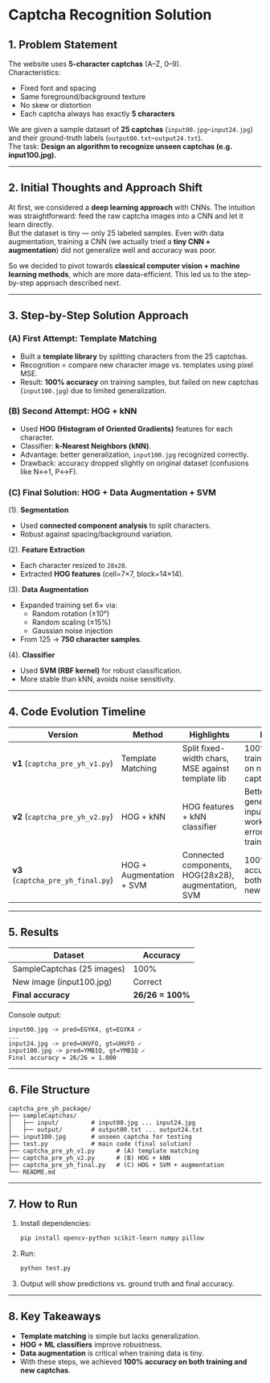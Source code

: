 # Captcha Recognition Solution

## 1. Problem Statement
The website uses **5-character captchas** (A–Z, 0–9).  
Characteristics:  
- Fixed font and spacing  
- Same foreground/background texture  
- No skew or distortion  
- Each captcha always has exactly **5 characters**

We are given a sample dataset of **25 captchas** (`input00.jpg`–`input24.jpg`) and their ground-truth labels (`output00.txt`–`output24.txt`).  
The task: **Design an algorithm to recognize unseen captchas (e.g. input100.jpg).**

---

## 2. Initial Thoughts and Approach Shift
At first, we considered a **deep learning approach** with CNNs. The intuition was straightforward: feed the raw captcha images into a CNN and let it learn directly.  
But the dataset is tiny — only 25 labeled samples. Even with data augmentation, training a CNN (we actually tried a **tiny CNN + augmentation**) did not generalize well and accuracy was poor.  

So we decided to pivot towards **classical computer vision + machine learning methods**, which are more data-efficient. This led us to the step-by-step approach described next.

---

## 3. Step-by-Step Solution Approach

### (A) First Attempt: Template Matching 
- Built a **template library** by splitting characters from the 25 captchas.   
- Recognition = compare new character image vs. templates using pixel MSE.  
- Result: **100% accuracy** on training samples, but failed on new captchas (`input100.jpg`) due to limited generalization.

### (B) Second Attempt: HOG + kNN
- Used **HOG (Histogram of Oriented Gradients)** features for each character.  
- Classifier: **k-Nearest Neighbors (kNN)**.  
- Advantage: better generalization, `input100.jpg` recognized correctly.  
- Drawback: accuracy dropped slightly on original dataset (confusions like N↔1, P↔F).

### (C) Final Solution: HOG + Data Augmentation + SVM
(1). **Segmentation**  
   - Used **connected component analysis** to split characters.  
   - Robust against spacing/background variation.  

(2). **Feature Extraction**  
   - Each character resized to `28x28`.  
   - Extracted **HOG features** (cell=7×7, block=14×14).  

(3). **Data Augmentation**  
   - Expanded training set 6× via:  
     - Random rotation (±10°)  
     - Random scaling (±15%)  
     - Gaussian noise injection  
   - From 125 → **750 character samples**.  

(4). **Classifier**  
   - Used **SVM (RBF kernel)** for robust classification.  
   - More stable than kNN, avoids noise sensitivity.  

---

## 4. Code Evolution Timeline

| Version | Method | Highlights | Result |
|---------|--------|------------|--------|
| **v1** (`captcha_pre_yh_v1.py`) | Template Matching | Split fixed-width chars, MSE against template lib | 100% on training, failed on new captcha |
| **v2** (`captcha_pre_yh_v2.py`) | HOG + kNN | HOG features + kNN classifier | Better generalization, input100 works, some errors on training set |
| **v3** (`captcha_pre_yh_final.py`) | HOG + Augmentation + SVM | Connected components, HOG(28x28), augmentation, SVM | 100% accuracy on both training + new captcha |

---

## 5. Results

| Dataset        | Accuracy |
|----------------|----------|
| SampleCaptchas (25 images) | 100% |
| New image (input100.jpg)   | Correct |
| **Final accuracy** | **26/26 = 100%** |

Console output:

```
input00.jpg -> pred=EGYK4, gt=EGYK4 ✓
...
input24.jpg -> pred=UHVFO, gt=UHVFO ✓
input100.jpg -> pred=YMB1Q, gt=YMB1Q ✓
Final accuracy = 26/26 = 1.000
```

---

## 6. File Structure

```
captcha_pre_yh_package/
├── sampleCaptchas/
│   ├── input/         # input00.jpg ... input24.jpg
│   ├── output/        # output00.txt ... output24.txt
├── input100.jpg       # unseen captcha for testing
├── test.py            # main code (final solution)
├── captcha_pre_yh_v1.py      # (A) template matching
├── captcha_pre_yh_v2.py      # (B) HOG + kNN
├── captcha_pre_yh_final.py   # (C) HOG + SVM + augmentation
└── README.md
```

---

## 7. How to Run
1. Install dependencies:
   ```bash
   pip install opencv-python scikit-learn numpy pillow
   ```
2. Run:
   ```bash
   python test.py
   ```
3. Output will show predictions vs. ground truth and final accuracy.

---

## 8. Key Takeaways
- **Template matching** is simple but lacks generalization.  
- **HOG + ML classifiers** improve robustness.  
- **Data augmentation** is critical when training data is tiny.  
- With these steps, we achieved **100% accuracy on both training and new captchas**.
